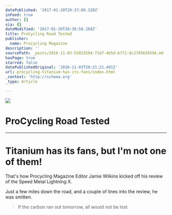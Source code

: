 ```yaml
---
datePublished: '2017-01-20T20:37:00.320Z'
inFeed: true
author: []
via: {}
dateModified: '2017-01-20T20:36:58.268Z'
title: ProCycling Road Tested
publisher:
  name: Procycling Magazine
description: ''
sourcePath: _posts/2016-11-03-52015594-71d7-4b5d-b772-8c2785639594.md
hasPage: true
starred: false
datePublishedOriginal: '2016-11-03T20:21:21.491Z'
url: procycling-titanium-has-its-fans/index.html
_context: 'http://schema.org'
_type: Article

---
```

![](https://the-grid-user-content.s3-us-west-2.amazonaws.com/c7691d5d-f8cc-4962-a060-875e5f898835.jpg)

# ProCycling Road Tested

---

# Titanium has its fans, but I'm not one of them!

That's how Procycling Magazine Editor Jamie Wilkins kicked off his review of the Speed Metal Lightning X.

Just a few miles down the road, and a couple of lines into the review, he was smitten.

> If the carbon ran out tomorrow, all would not be lost